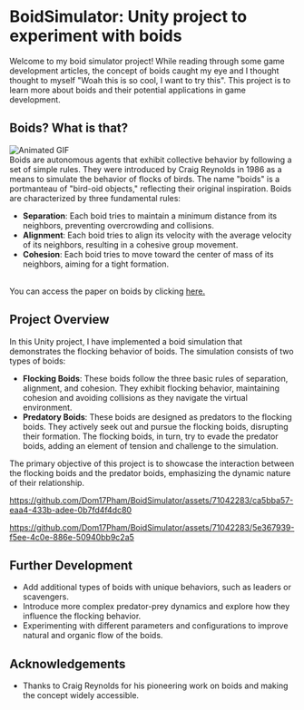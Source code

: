# BoidSimulator: Unity project to experiment with boids

Welcome to my boid simulator project! While reading through some game development articles, the concept of boids caught my eye 
and I thought thought to myself "Woah this is so cool, I want to try this". This project is to learn more about boids and 
their potential applications in game development.

## Boids? What is that? 
![Animated GIF](https://media2.giphy.com/media/5t9wJjyHAOxvnxcPNk/giphy.gif?cid=ecf05e47wcfr411dqf5p8ov9z8pz0j2pw0044uey4o5wgwj0&ep=v1_gifs_search&rid=giphy.gif&ct=g)
<br>
Boids are autonomous agents that exhibit collective behavior by following a set of simple rules. They were introduced by 
Craig Reynolds in 1986 as a means to simulate the behavior of flocks of birds. 
The name "boids" is a portmanteau of "bird-oid objects," reflecting their original inspiration. 
Boids are characterized by three fundamental rules:
* **Separation**: Each boid tries to maintain a minimum distance from its neighbors, preventing overcrowding and collisions.
* **Alignment**: Each boid tries to align its velocity with the average velocity of its neighbors, resulting in a cohesive group movement.
* **Cohesion**: Each boid tries to move toward the center of mass of its neighbors, aiming for a tight formation.

<br> You can access the paper on boids by clicking [here.](https://www.cs.toronto.edu/~dt/siggraph97-course/cwr87/) 

## Project Overview
In this Unity project, I have implemented a boid simulation that demonstrates the flocking behavior of boids. The simulation consists of two types of boids:
* **Flocking Boids**: These boids follow the three basic rules of separation, alignment, and cohesion. They exhibit flocking behavior,
  maintaining cohesion and avoiding collisions as they navigate the virtual environment.
* **Predatory Boids**: These boids are designed as predators to the flocking boids. They actively seek out and pursue the flocking boids,
  disrupting their formation. The flocking boids, in turn, try to evade the predator boids, adding an element of tension and challenge to the simulation.

The primary objective of this project is to showcase the interaction between the flocking boids and the predator boids, emphasizing the dynamic nature of their relationship.

https://github.com/Dom17Pham/BoidSimulator/assets/71042283/ca5bba57-eaa4-433b-adee-0b7fd4f4dc80

https://github.com/Dom17Pham/BoidSimulator/assets/71042283/5e367939-f5ee-4c0e-886e-50940bb9c2a5

## Further Development
* Add additional types of boids with unique behaviors, such as leaders or scavengers.
* Introduce more complex predator-prey dynamics and explore how they influence the flocking behavior.
* Experimenting with different parameters and configurations to improve natural and organic flow of the boids.

## Acknowledgements 
* Thanks to Craig Reynolds for his pioneering work on boids and making the concept widely accessible.
